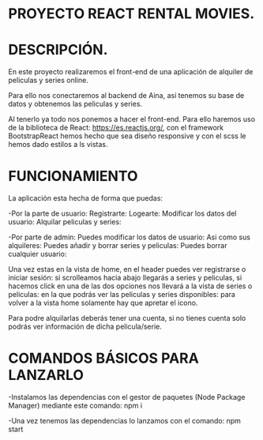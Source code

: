 # PROYECTO REACT RENTAL MOVIES.

# DESCRIPCIÓN.

En este proyecto realizaremos el front-end de una aplicación de alquiler de peliculas y series online.

Para ello nos conectaremos al backend de Aina, así tenemos su base de datos y obtenemos las peliculas y series.

Al tenerlo ya todo nos ponemos a hacer el front-end. Para ello haremos uso de la biblioteca de React: https://es.reactjs.org/, 
con el framework BootstrapReact hemos hecho que sea diseño responsive y con el scss le hemos dado estilos a ls vistas.

# FUNCIONAMIENTO
La aplicación esta hecha de forma que puedas:

-Por la parte de usuario:
 Registrarte:
  Logearte: 
  Modificar los datos del usuario:
  Alquilar peliculas y series:

-Por parte de admin: 
 Puedes modificar los datos de usuario:
 Asi como sus alquileres: 
 Puedes añadir y borrar series y peliculas: 
 Puedes borrar cualquier usuario:

Una vez estas en la vista de home, en el header puedes ver registrarse o iniciar sesión: si scrolleamos hacia abajo llegarás
a series y peliculas, si hacemos click en una de las dos opciones nos llevará a la vista de series o peliculas: en la que podrás
ver las peliculas y series disponibles: para volver a la vista home solamente hay que apretar el icono.

Para podre alquilarlas deberás tener una cuenta, si no tienes cuenta solo podrás ver información de dicha pelicula/serie.

# COMANDOS BÁSICOS PARA LANZARLO

-Instalamos las dependencias con el gestor de paquetes (Node Package Manager) mediante este comando: npm i

-Una vez tenemos las dependencias lo lanzamos con el comando: npm start

